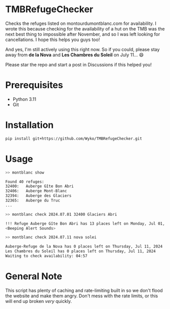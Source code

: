 # TMBRefugeChecker

Checks the refuges listed on montourdumontblanc.com for availability. I wrote this because checking for the availability of a hut on the TMB was the next best thing to impossible after November, and so I was left looking for cancellations. I hope this helps you guys too!

And yes, I'm still actively using this right now. So if you could, please stay away from **de la Nova** and **Les Chambres du Soleil** on July 11... :smile:

Please star the repo and start a post in Discussions if this helped you!

# Prerequisites

- Python 3.11
- Git

# Installation

```bash
pip install git+https://github.com/Wyko/TMBRefugeChecker.git
```

# Usage

```bash
>> montblanc show

Found 40 refuges:
32400:   Auberge Gîte Bon Abri
32406:   Auberge Mont-Blanc
32394:   Auberge des Glaciers
32365:   Auberge du Truc
...

>> montblanc check 2024.07.01 32400 Glaciers Abri

!!! Refuge Auberge Gîte Bon Abri has 13 places left on Monday, Jul 01, 2024 !!!
<Beeping Alert Sounds>

>> montblanc check 2024.07.11 nova solei

Auberge-Refuge de la Nova has 0 places left on Thursday, Jul 11, 2024
Les Chambres du Soleil has 0 places left on Thursday, Jul 11, 2024
Waiting to check availability: 04:57
```

# General Note

This script has plenty of caching and rate-limiting built in so we don't flood the website and make them angry. Don't mess with the rate limits, or this will end up broken _very_ quickly.
